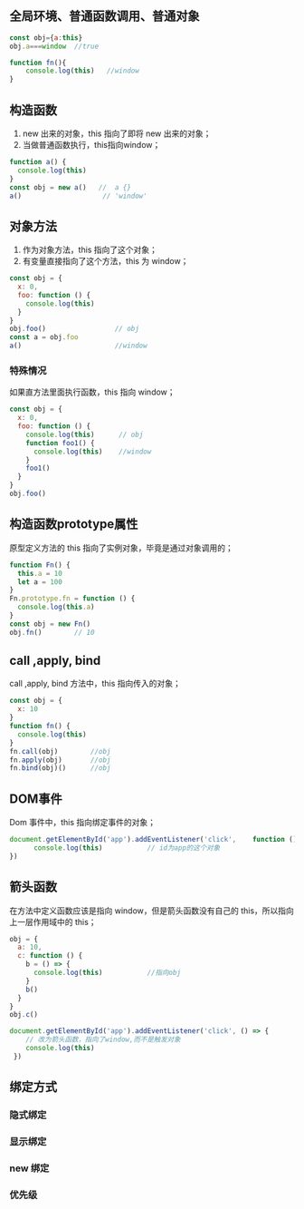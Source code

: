 ## 全局环境、普通函数调用、普通对象

```javascript
const obj={a:this}
obj.a===window  //true

function fn(){
    console.log(this)   //window
}
```

## 构造函数

1. new 出来的对象，this 指向了即将 new 出来的对象；
2. 当做普通函数执行，this指向window；

```javascript
function a() {
  console.log(this)
}
const obj = new a()   //  a {}
a()                    // 'window'
```

## 对象方法

1. 作为对象方法，this 指向了这个对象；
2. 有变量直接指向了这个方法，this 为 window；

```javascript
const obj = {
  x: 0,
  foo: function () {
    console.log(this)
  }
}
obj.foo()                 // obj
const a = obj.foo
a()                       //window
```

### 特殊情况

如果直方法里面执行函数，this 指向 window；

```javascript
const obj = {
  x: 0,
  foo: function () {
    console.log(this)      // obj
    function foo1() {
      console.log(this)    //window
    }
    foo1()
  }
}
obj.foo()   
```

## 构造函数prototype属性

原型定义方法的 this 指向了实例对象，毕竟是通过对象调用的；

```javascript
function Fn() {
  this.a = 10
  let a = 100
}
Fn.prototype.fn = function () {
  console.log(this.a)            
}
const obj = new Fn()
obj.fn()		// 10
```

## call ,apply, bind

call ,apply, bind 方法中，this 指向传入的对象；

```javascript
const obj = {
  x: 10
}
function fn() {
  console.log(this)
}
fn.call(obj)      	//obj
fn.apply(obj) 		//obj
fn.bind(obj)() 		//obj
```

## DOM事件

Dom 事件中，this 指向绑定事件的对象；

```javascript
document.getElementById('app').addEventListener('click', 	function () {
      console.log(this)           // id为app的这个对象
})
```

## 箭头函数

在方法中定义函数应该是指向 window，但是箭头函数没有自己的 this，所以指向上一层作用域中的 this；

```javascript
obj = {
  a: 10,
  c: function () {
    b = () => {
      console.log(this)           //指向obj
    }
    b()
  }
}
obj.c()
```

```javascript
document.getElementById('app').addEventListener('click', () => {
  	// 改为箭头函数，指向了window,而不是触发对象
    console.log(this)          
 })
```

## 绑定方式

### 隐式绑定

### 显示绑定

### new 绑定

### 优先级